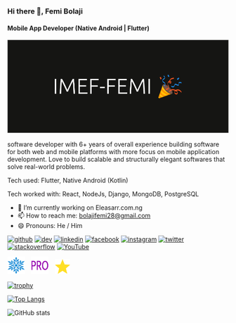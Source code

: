 ### Hi there 👋, Femi Bolaji
#### Mobile App Developer (Native Android | Flutter)
![Mobile App Developer (Native Android | Flutter)](https://raw.githubusercontent.com/IMEF-FEMI/imef-femi/main/banner.png)

software developer with 6+ years of overall experience building software for both web and mobile platforms with more focus on mobile application development. Love to build scalable and structurally elegant softwares that solve real-world problems.

Tech used: Flutter, Native Android (Kotlin)

Tech worked with: React, NodeJs, Django, MongoDB, PostgreSQL 

- 🔭 I’m currently working on Eleasarr.com.ng 
- 📫 How to reach me: bolajifemi28@gmail.com 
- 😄 Pronouns: He / Him 


[<img src='https://cdn.jsdelivr.net/npm/simple-icons@3.0.1/icons/github.svg' alt='github' height='40'>](https://github.com/imef-femi)  [<img src='https://cdn.jsdelivr.net/npm/simple-icons@3.0.1/icons/dev-dot-to.svg' alt='dev' height='40'>](https://dev.to/dev_femi)  [<img src='https://cdn.jsdelivr.net/npm/simple-icons@3.0.1/icons/linkedin.svg' alt='linkedin' height='40'>](https://www.linkedin.com/in/bolajifemi28/)  [<img src='https://cdn.jsdelivr.net/npm/simple-icons@3.0.1/icons/facebook.svg' alt='facebook' height='40'>](https://www.facebook.com/devfemi)  [<img src='https://cdn.jsdelivr.net/npm/simple-icons@3.0.1/icons/instagram.svg' alt='instagram' height='40'>](https://www.instagram.com/devfemi/)  [<img src='https://cdn.jsdelivr.net/npm/simple-icons@3.0.1/icons/twitter.svg' alt='twitter' height='40'>](https://twitter.com/dev_femi)  [<img src='https://cdn.jsdelivr.net/npm/simple-icons@3.0.1/icons/stackoverflow.svg' alt='stackoverflow' height='40'>](https://stackoverflow.com/users/20332317/imef)  [<img src='https://cdn.jsdelivr.net/npm/simple-icons@3.0.1/icons/youtube.svg' alt='YouTube' height='40'>](https://www.youtube.com/channel/https://www.youtube.com/channel/UCqf4ay9ShEZZRC2-YSonQXg)  

<a href='https://archiveprogram.github.com/'><img src='https://raw.githubusercontent.com/acervenky/animated-github-badges/master/assets/acbadge.gif' width='40' height='40'></a> <a href='https://github.com/pricing'><img src='https://raw.githubusercontent.com/acervenky/animated-github-badges/master/assets/pro.gif' width='40' height='40'></a> <a href='https://stars.github.com/'><img src='https://raw.githubusercontent.com/acervenky/animated-github-badges/master/assets/starbadge.gif' width='35' height='35'></a> 

[![trophy](https://github-profile-trophy.vercel.app/?username=imef-femi)](https://github.com/ryo-ma/github-profile-trophy)

[![Top Langs](https://github-readme-stats.vercel.app/api/top-langs/?username=imef-femi)](https://github.com/anuraghazra/github-readme-stats)

![GitHub stats](https://github-readme-stats.vercel.app/api?username=imef-femi&show_icons=true)  

